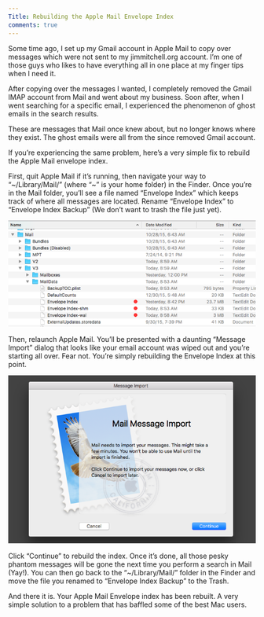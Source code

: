 ```yaml
---
Title: Rebuilding the Apple Mail Envelope Index
comments: true
---
```


Some time ago, I set up my Gmail account in Apple Mail to copy over messages which were not sent to my jimmitchell.org account. I’m one of those guys who likes to have everything all in one place at my finger tips when I need it.

After copying over the messages I wanted, I completely removed the Gmail IMAP account from Mail and went about my business. Soon after, when I went searching for a specific email, I experienced the phenomenon of ghost emails in the search results.

These are messages that Mail once knew about, but no longer knows where they exist. The ghost emails were all from the since removed Gmail account.

If you’re experiencing the same problem, here’s a very simple fix to rebuild the Apple Mail envelope index.

First, quit Apple Mail if it’s running, then navigate your way to “~/Library/Mail/” (where “~” is your home folder) in the Finder. Once you’re in the Mail folder, you’ll see a file named “Envelope Index” which keeps track of where all messages are located. Rename “Envelope Index” to “Envelope Index Backup” (We don’t want to trash the file just yet).

![Mail Folder](/assets/images/posts/mail-folder.png "Apple Mail Folder")

Then, relaunch Apple Mail. You’ll be presented with a daunting “Message Import” dialog that looks like your email account was wiped out and you’re starting all over. Fear not. You’re simply rebuilding the Envelope Index at this point.

![Mail Import Message](/assets/images/posts/mail-import-message.png "Mail Import Message")

Click “Continue” to rebuild the index. Once it’s done, all those pesky phantom messages will be gone the next time you perform a search in Mail (Yay!). You can then go back to the “~/Library/Mail/” folder in the Finder and move the file you renamed to “Envelope Index Backup” to the Trash.

And there it is. Your Apple Mail Envelope index has been rebuilt. A very simple solution to a problem that has baffled some of the best Mac users.